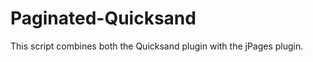 Paginated-Quicksand
===================

This script combines both the Quicksand plugin with the jPages plugin.